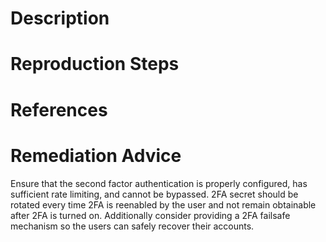 # Description


# Reproduction Steps


# References


# Remediation Advice

Ensure that the second factor authentication is properly configured, has sufficient rate limiting, and cannot be bypassed. 2FA secret should be rotated every time 2FA is reenabled by the user and not remain obtainable after 2FA is turned on. Additionally consider providing a 2FA failsafe mechanism so the users can safely recover their accounts.